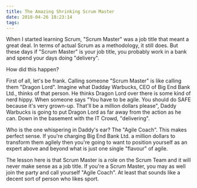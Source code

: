 ```yaml
---
title: The Amazing Shrinking Scrum Master
date: 2018-04-26 18:23:14
tags:
---
```


When I started learning Scrum, "Scrum Master" was a job title that meant a great deal. In terms of actual Scrum as a methodology, it still does. But these days if "Scrum Master" is your job title, you probably work in a bank and spend your days doing "delivery".

How did this happen?

First of all, let's be frank. Calling someone "Scrum Master" is like calling them "Dragon Lord". Imagine what Dadday Warbucks, CEO of Big End Bank Ltd., thinks of that person. He thinks Dragon Lord over there is some kind of nerd hippy. When someone says "You have to be agile. You should do SAFE because it's very grown-up. That'll be a million dollars please", Daddy Warbucks is going to put Dragon Lord as far away from the action as he can. Down in the basement with the IT Crowd, "delivering".

Who is the one whispering in Daddy's ear? The "Agile Coach". This makes perfect sense. If you're charging Big End Bank Ltd. a million dollars to transform them agilely then you're going to want to position yourself as an expert above and beyond what is just one single "flavour" of agile.

The lesson here is that Scrum Master is a role on the Scrum Team and it will never make sense as a job title. If you're a Scrum Master, you may as well join the party and call yourself "Agile Coach". At least that sounds like a decent sort of person who likes sport.
